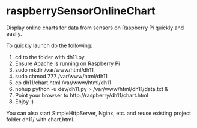 # raspberrySensorOnlineChart
Display online charts for data from sensors on Raspberry Pi quickly and easily.

To quickly launch do the following:

1. cd to the folder with dh11.py
2. Ensure Apache is running on Raspberry Pi
3. sudo mkdir /var/www/html/dh11
4. sudo chmod 777 /var/www/html/dh11
5. cp dh11/chart.html /var/www/html/dh11
5. nohup python -u dev/dh11.py > /var/www/html/dh11/data.txt &
6. Point your browser to http://raspberry/dh11/chart.html
7. Enjoy :)

You can also start SimpleHttpServer, Nginx, etc. and reuse existing project folder dh11/ with chart.html.
